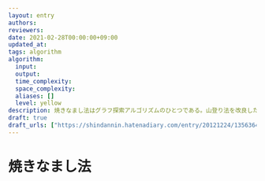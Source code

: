 ```yaml
---
layout: entry
authors:
reviewers:
date: 2021-02-28T00:00:00+09:00
updated_at:
tags: algorithm
algorithm:
  input:
  output:
  time_complexity:
  space_complexity:
  aliases: []
  level: yellow
description: 焼きなまし法はグラフ探索アルゴリズムのひとつである。山登り法を改良したものであり、評価値が悪化する場合であっても、評価値の変化量と実行開始からの経過時刻などの関数として定まる確率に従ってランダムにそのような遷移を行う。これには局所最適解から抜け出す効果がある。ビームサーチと並んで、ヒューリスティックコンテストで頻繁に利用されるアルゴリズムである。
draft: true
draft_urls: ["https://shindannin.hatenadiary.com/entry/20121224/1356364040", "https://qiita.com/tsukammo/items/b410f3202372fe87c919"]
---
```


# 焼きなまし法
